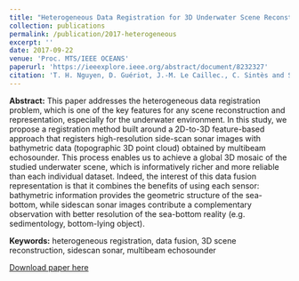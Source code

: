 ```yaml
---
title: "Heterogeneous Data Registration for 3D Underwater Scene Reconstruction"
collection: publications
permalink: /publication/2017-heterogeneous
excerpt: ''
date: 2017-09-22
venue: 'Proc. MTS/IEEE OCEANS'
paperurl: 'https://ieeexplore.ieee.org/abstract/document/8232327'
citation: 'T. H. Nguyen, D. Guériot, J.-M. Le Caillec., C. Sintès and S. Daniel (2017). &quot;Heterogeneous Data Registration for 3D Underwater Scene Reconstruction.&quot; <i>Proceedings of the MTS/IEEE OCEANS 2017 - Anchorage</i>. 1(3).'
---
```


**Abstract:** This paper addresses the heterogeneous data registration problem, which is one of the key features for any scene reconstruction and representation, especially for the underwater environment. In this study, we propose a registration method built around a 2D-to-3D feature-based approach that registers high-resolution side-scan sonar images with bathymetric data (topographic 3D point cloud) obtained by multibeam echosounder. This process enables us to achieve a global 3D mosaic of the studied underwater scene, which is informatively richer and more reliable than each individual dataset. Indeed, the interest of this data fusion representation is that it combines the benefits of using each sensor: bathymetric information provides the geometric structure of the sea-bottom, while sidescan sonar images contribute a complementary observation with better resolution of the sea-bottom reality (e.g. sedimentology, bottom-lying object).

**Keywords:** heterogeneous registration, data fusion, 3D scene reconstruction, sidescan sonar, multibeam echosounder

[Download paper here](https://ieeexplore.ieee.org/abstract/document/8232327)